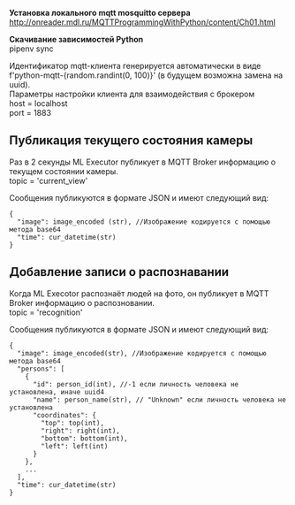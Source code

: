 **Установка локального mqtt mosquitto сервера**
http://onreader.mdl.ru/MQTTProgrammingWithPython/content/Ch01.html

**Скачивание зависимостей Python** <br>
pipenv sync

Идентификатор mqtt-клиента генерируется автоматически в виде f'python-mqtt-{random.randint(0, 100)}' (в будущем возможна замена на uuid). </br>
Параметры настройки клиента для взаимодействия с брокером </br>
host = localhost </br>
port = 1883 </br>

## Публикация текущего состояния камеры

Раз в 2 секунды ML Executor публикует в MQTT Broker информацию о текущем состоянии камеры. </br>
topic = 'current_view' </br>

Сообщения публикуются в формате JSON и имеют следующий вид:
```
{
  "image": image_encoded (str), //Изображение кодируется с помощью метода base64
  "time": cur_datetime(str)
}
```

## Добавление записи о распознавании

Когда ML Execotor распознаёт людей на фото, он публикует в MQTT Broker информацию о распозновании. </br>
topic = 'recognition' </br>

Сообщения публикуются в формате JSON и имеют следующий вид:
```
{
  "image": image_encoded(str), //Изображение кодируется с помощью метода base64
  "persons": [
    {
      "id": person_id(int), //-1 если личность человека не установлена, иначе uuid4
      "name": person_name(str), // "Unknown" если личность человека не установлена
      "coordinates": {
        "top": top(int), 
        "right": right(int), 
        "bottom": bottom(int), 
        "left": left(int)
      }
    },
    ...
  ],
  "time": cur_datetime(str)
}
```
